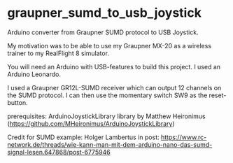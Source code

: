 # graupner_sumd_to_usb_joystick
Arduino converter from Graupner SUMD protocol to USB Joystick.

My motivation was to be able to use my Graupner MX-20 as a wireless trainer to my RealFlight 8 simulator.

You will need an Arduino with USB-features to build this project. I used an Arduino Leonardo.

I used a Graupner GR12L-SUMD receiver which can output 12 channels on the SUMD protocol. I can then use the momentary switch SW9 as the reset-button.

prerequisites: ArduinoJoystickLibrary library by Matthew Heironimus (https://github.com/MHeironimus/ArduinoJoystickLibrary)

Credit for SUMD example: Holger Lambertus in post: https://www.rc-network.de/threads/wie-kann-man-mit-dem-arduino-nano-das-sumd-signal-lesen.647868/post-6775946




